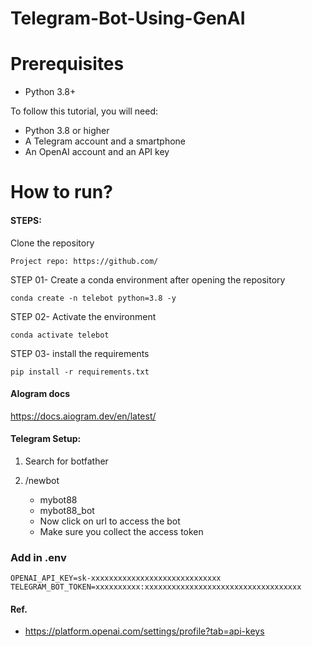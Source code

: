 # Telegram-Bot-Using-GenAI


# Prerequisites
- Python 3.8+ 
  
To follow this tutorial, you will need:

- Python 3.8 or higher
- A Telegram account and a smartphone
- An OpenAI account and an API key

# How to run?

#### STEPS:

Clone the repository

```
Project repo: https://github.com/
```

STEP 01- Create a conda environment after opening the repository

```
conda create -n telebot python=3.8 -y
```
STEP 02- Activate the environment

```
conda activate telebot
```

STEP 03- install the requirements

```
pip install -r requirements.txt
```

#### AIogram docs

https://docs.aiogram.dev/en/latest/


#### Telegram Setup:

1. Search for botfather

2. /newbot

   - mybot88
   - mybot88_bot
   - Now click on url to access the bot
   - Make sure you collect the access token

### Add in .env

```
OPENAI_API_KEY=sk-xxxxxxxxxxxxxxxxxxxxxxxxxxxxx
TELEGRAM_BOT_TOKEN=xxxxxxxxxx:xxxxxxxxxxxxxxxxxxxxxxxxxxxxxxxxxxx
```

#### Ref.
- https://platform.openai.com/settings/profile?tab=api-keys
